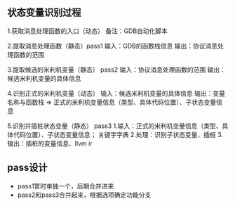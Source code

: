 ## 状态变量识别过程

1.获取消息处理函数的入口（动态）
    备注：GDB自动化脚本

2.提取消息处理函数（静态）pass1
    输入：GDB的函数栈信息
    输出：协议消息处理函数的范围

3.提取候选的米利机变量（静态）  pass2
    输入：协议消息处理函数的范围
    输出：候选米利机变量的具体信息

4.识别正式的米利机变量（动态）
    输入：候选米利机变量的具体信息
    输出：变量名称与函数栈 => 正式的米利机变量信息（类型、具体代码位置）、子状态变量信息

5.识别并插桩状态变量（静态）    pass3
    1.输入：正式的米利机变量信息（类型、具体代码位置）、子状态变量信息；
            关键字字典
    2.处理：识别子状态变量、插桩
    3.输出：插桩的变量信息、llvm ir

## pass设计

* pass1暂时单独一个，后期合并进来
* pass2和pass3合并起来，根据选项确定功能分支




